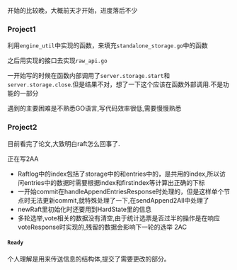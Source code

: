 开始的比较晚，大概前天才开始，进度落后不少

### Project1

利用`engine_util`中实现的函数，来填充`standalone_storage.go`中的函数

之后用实现的接口去实现`raw_api.go`

一开始写的时候在函数内部调用了`server.storage.start`和`server.storage.close`.但是结果不对，想了一下这个应该在函数外部调用.不是功能的一部分

遇到的主要困难是不熟悉GO语言,写代码效率很低,需要慢慢熟悉

### Project2

目前看完了论文,大致明白raft怎么回事了.

正在写2AA

 - Raftlog中的index包括了storage中的和entries中的，是共用的index,所以访问entries中的数据时需要根据index和firstindex等计算出正确的下标
 - 一开始commit在handleAppendEntriesResponse时处理的，但是这样单个节点时无法更新commit,就特殊处理了一下,在sendAppend2All中处理了
 - newRaft里初始化时还要用到HardState里的信息
 - 多轮选举,vote相关的数据没有清空,由于统计选票是否过半的操作是在响应voteResponse时实现的,残留的数据会影响下一轮的选举
 2AC
 #### `Ready`
 个人理解是用来传送信息的结构体,提交了需要更改的部分。
